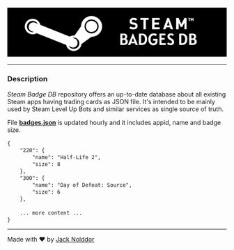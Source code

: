 <div align="center">

![Alt](https://github.com/nolddor/steam-badges-db/raw/main/resources/banner.png "Steam Badges DB")

</div>

---
### Description

_Steam Badge DB_ repository offers an up-to-date database about all existing Steam apps having trading cards as JSON file. It's intended to be mainly used by Steam Level Up Bots and similar services as single source of truth.

File **[badges.json](https://github.com/nolddor/steam-badges-db/raw/main/data/badges.json)** is updated hourly and it includes appid, name and badge size.
```
{
    "220": {
        "name": "Half-Life 2",
        "size": 8
    },
    "300": {
        "name": "Day of Defeat: Source",
        "size": 6
    },

    ... more content ...
}
```

---
Made with :heart: by [Jack Nolddor](https://steamcommunity.com/id/nolddor)
